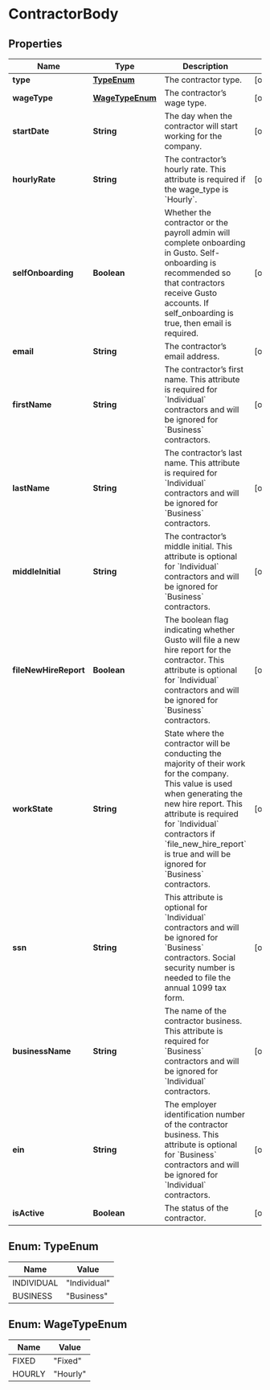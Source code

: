 

# ContractorBody


## Properties

| Name | Type | Description | Notes |
|------------ | ------------- | ------------- | -------------|
|**type** | [**TypeEnum**](#TypeEnum) | The contractor type. |  [optional] |
|**wageType** | [**WageTypeEnum**](#WageTypeEnum) | The contractor’s wage type.  |  [optional] |
|**startDate** | **String** | The day when the contractor will start working for the company.  |  [optional] |
|**hourlyRate** | **String** | The contractor’s hourly rate. This attribute is required if the wage_type is &#x60;Hourly&#x60;. |  [optional] |
|**selfOnboarding** | **Boolean** | Whether the contractor or the payroll admin will complete onboarding in Gusto. Self-onboarding is recommended so that contractors receive Gusto accounts. If self_onboarding is true, then email is required. |  [optional] |
|**email** | **String** | The contractor’s email address. |  [optional] |
|**firstName** | **String** | The contractor’s first name. This attribute is required for &#x60;Individual&#x60; contractors and will be ignored for &#x60;Business&#x60; contractors. |  [optional] |
|**lastName** | **String** | The contractor’s last name. This attribute is required for &#x60;Individual&#x60; contractors and will be ignored for &#x60;Business&#x60; contractors. |  [optional] |
|**middleInitial** | **String** | The contractor’s middle initial. This attribute is optional for &#x60;Individual&#x60; contractors and will be ignored for &#x60;Business&#x60; contractors. |  [optional] |
|**fileNewHireReport** | **Boolean** | The boolean flag indicating whether Gusto will file a new hire report for the contractor. This attribute is optional for &#x60;Individual&#x60; contractors and will be ignored for &#x60;Business&#x60; contractors. |  [optional] |
|**workState** | **String** | State where the contractor will be conducting the majority of their work for the company. This value is used when generating the new hire report. This attribute is required for &#x60;Individual&#x60; contractors if &#x60;file_new_hire_report&#x60; is true and will be ignored for &#x60;Business&#x60; contractors. |  [optional] |
|**ssn** | **String** | This attribute is optional for &#x60;Individual&#x60; contractors and will be ignored for &#x60;Business&#x60; contractors. Social security number is needed to file the annual 1099 tax form. |  [optional] |
|**businessName** | **String** | The name of the contractor business. This attribute is required for &#x60;Business&#x60; contractors and will be ignored for &#x60;Individual&#x60; contractors. |  [optional] |
|**ein** | **String** | The employer identification number of the contractor business. This attribute is optional for &#x60;Business&#x60; contractors and will be ignored for &#x60;Individual&#x60; contractors. |  [optional] |
|**isActive** | **Boolean** | The status of the contractor. |  [optional] |



## Enum: TypeEnum

| Name | Value |
|---- | -----|
| INDIVIDUAL | &quot;Individual&quot; |
| BUSINESS | &quot;Business&quot; |



## Enum: WageTypeEnum

| Name | Value |
|---- | -----|
| FIXED | &quot;Fixed&quot; |
| HOURLY | &quot;Hourly&quot; |




